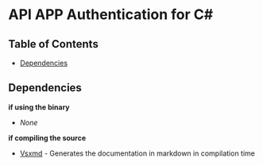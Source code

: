 # API APP Authentication for C#

## Table of Contents

* [Dependencies](#Dependencies)
<!-- * Installation
    * [Server Side](#Installation-Server-Side)
    * [Client Side](#Installation-Client-Side)
* Usage
    * [Server Side](#Usage-Server-Side)
        * **[Class Documentation](AppAuthenticationServer.md)**
    * [Client Side](#Usage-Client-Side)
        * **[Class Documentation](AppAuthenticationClient.md)**
    * [Advanced Usage](#Advanced-Usage) -->

## Dependencies

**if using the binary**

* _None_

**if compiling the source**
* [Vsxmd](https://www.nuget.org/packages/Vsxmd/) - Generates the documentation in markdown in compilation time

